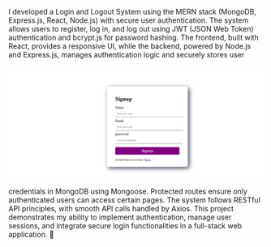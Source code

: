 I developed a Login and Logout System using the MERN stack (MongoDB, Express.js, React, Node.js) 
with secure user authentication. The system allows users to register, log in, and log out using JWT (JSON Web Token)
authentication and bcrypt.js for password hashing.
The frontend, built with React, provides a responsive UI, 
while the backend, powered by Node.js and Express.js, manages authentication logic and securely stores user


![alt text](https://github.com/arun596/Login-Logout-System-Using_MERN/blob/main/Screenshot%202025-03-02%20161821.png?raw=true)


credentials in MongoDB using Mongoose. Protected routes ensure only authenticated users can access certain pages.
The system follows RESTful API principles, with smooth API calls handled by Axios. 
This project demonstrates my ability to implement authentication, manage user sessions, and integrate secure login functionalities in a full-stack web application. 🚀
